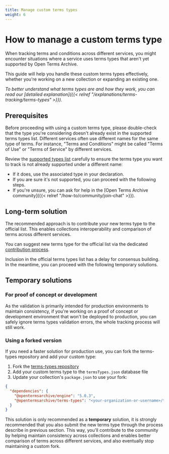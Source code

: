 ```yaml
---
title: Manage custom terms types
weight: 6
---
```



# How to manage a custom terms type

When tracking terms and conditions across different services, you might encounter situations where a service uses terms types that aren't yet supported by Open Terms Archive. 

This guide will help you handle these custom terms types effectively, whether you're working on a new collection or expanding an existing one.

_To better understand what terms types are and how they work, you can read our [detailed explanation]({{< relref "/explanations/terms-tracking/terms-types" >}})._

## Prerequisites

Before proceeding with using a custom terms type, please double-check that the type you're considering doesn't already exist in the supported terms types list. Different services often use different names for the same type of terms. For instance, "Terms and Conditions" might be called "Terms of Use" or "Terms of Service" by different services.

Review the [supported types list](https://github.com/OpenTermsArchive/terms-types/blob/main/termsTypes.json) carefully to ensure the terms type you want to track is not already supported under a different name:

- If it does, use the associated type in your declaration.
- If you are sure it's not supported, you can proceed with the following steps.
- If you're unsure, you can ask for help in the [Open Terms Archive community]({{< relref "/how-to/community/join-chat" >}}).

## Long-term solution

The recommended approach is to contribute your new terms type to the official list. This enables collections interoperability and comparison of terms across different services.

You can suggest new terms type for the official list via the dedicated [contribution process](https://github.com/OpenTermsArchive/terms-types/blob/main/CONTRIBUTING.md#add-new-terms-types).

Inclusion in the official terms types list has a delay for consensus building. In the meantime, you can proceed with the following temporary solutions.

## Temporary solutions

### For proof of concept or development

As the validation is primarily intended for production environments to maintain consistency, if you're working on a proof of concept or development environment that won't be deployed to production, you can safely ignore terms types validation errors, the whole tracking process will still work.

### Using a forked version

If you need a faster solution for production use, you can fork the terms-types repository and add your custom type:

1. Fork the [terms-types repository](https://github.com/OpenTermsArchive/terms-types)
2. Add your custom terms type to the `termsTypes.json` database file
3. Update your collection's `package.json` to use your fork:

```json
{
  "dependencies": {
    "@opentermsarchive/engine": "5.0.3",
    "@opentermsarchive/terms-types": "<your-organization-or-username>/terms-types#main"
  }
}
```

This solution is only recommended as a **temporary** solution, it is strongly recommended that you also submit the new terms type through the process describe in previous section. This way, you'll contribute to the community by helping maintain consistency across collections and enables better comparison of terms across different services, and also eventually stop maintaining a custom fork.
